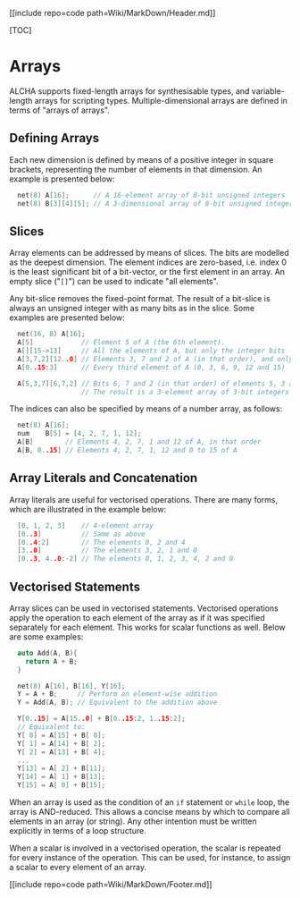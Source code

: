[[include repo=code path=Wiki/MarkDown/Header.md]]

[TOC]

# Arrays

ALCHA supports fixed-length arrays for synthesisable types, and variable-length arrays for scripting types.  Multiple-dimensional arrays are defined in terms of "arrays of arrays".

## Defining Arrays

Each new dimension is defined by means of a positive integer in square brackets, representing the number of elements in that dimension.  An example is presented below:

```C++
  net(8) A[16];      // A 16-element array of 8-bit unsigned integers
  net(8) B[3][4][5]; // A 3-dimensional array of 8-bit unsigned integers
```

## Slices

Array elements can be addressed by means of slices.  The bits are modelled as the deepest dimension.  The element indices are zero-based, i.e. index&nbsp;0 is the least significant bit of a bit-vector, or the first element in an array.  An empty slice ("`[]`") can be used to indicate "all elements".

Any bit-slice removes the fixed-point format.  The result of a bit-slice is always an unsigned integer with as many bits as in the slice.  Some examples are presented below:

```C++
  net(16, 8) A[16];
  A[5]            // Element 5 of A (the 6th element).
  A[][15->13]     // All the elements of A, but only the integer bits
  A[3,7,2][12..0] // Elements 3, 7 and 2 of A (in that order), and only the fraction bits
  A[0..15:3]      // Every third element of A (0, 3, 6, 9, 12 and 15)

  A[5,3,7][6,7,2] // Bits 6, 7 and 2 (in that order) of elements 5, 3 and 7 (in that order)
                  // The result is a 3-element array of 3-bit integers
```

The indices can also be specified by means of a number array, as follows:

```C++
  net(8) A[16];
  num    B[5] = [4, 2, 7, 1, 12];
  A[B]        // Elements 4, 2, 7, 1 and 12 of A, in that order
  A[B, 0..15] // Elements 4, 2, 7, 1, 12 and 0 to 15 of A
```

## Array Literals and Concatenation

Array literals are useful for vectorised operations.  There are many forms, which are illustrated in the example below:

```C++
  [0, 1, 2, 3]    // 4-element array
  [0..3]          // Same as above
  [0..4:2]        // The elements 0, 2 and 4
  [3..0]          // The elements 3, 2, 1 and 0
  [0..3, 4..0:-2] // The elements 0, 1, 2, 3, 4, 2 and 0
```

## Vectorised Statements

Array slices can be used in vectorised statements.  Vectorised operations apply the operation to each element of the array as if it was specified separately for each element.  This works for scalar functions as well.  Below are some examples:

```C++
  auto Add(A, B){
    return A + B;
  }

  net(8) A[16], B[16], Y[16];
  Y = A + B;     // Perform an element-wise addition
  Y = Add(A, B); // Equivalent to the addition above

  Y[0..15] = A[15..0] + B[0..15:2, 1..15:2];
  // Equivalent to:
  Y[ 0] = A[15] + B[ 0];
  Y[ 1] = A[14] + B[ 2];
  Y[ 2] = A[13] + B[ 4];
  ...
  Y[13] = A[ 2] + B[11];
  Y[14] = A[ 1] + B[13];
  Y[15] = A[ 0] + B[15];
```

When an array is used as the condition of an `if` statement or `while` loop, the array is AND-reduced.  This allows a concise means by which to compare all elements in an array (or string).  Any other intention must be written explicitly in terms of a loop structure.

When a scalar is involved in a vectorised operation, the scalar is repeated for every instance of the operation.  This can be used, for instance, to assign a scalar to every element of an array.

[[include repo=code path=Wiki/MarkDown/Footer.md]]

